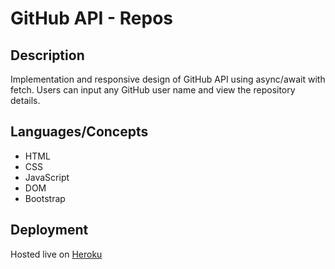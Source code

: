 
# GitHub API - Repos

## Description

Implementation and responsive design of GitHub API using async/await with fetch. Users can input any GitHub user name and view the repository details.

## Languages/Concepts
- HTML
- CSS
- JavaScript
- DOM
- Bootstrap

## Deployment
Hosted live on [Heroku](https://amazing-brown-bcc6dd.netlify.app/)
